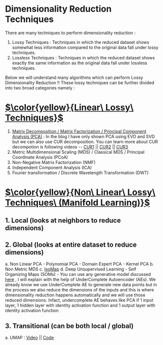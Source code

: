 # Dimensionality Reduction Techniques

There are many techniques to perform dimensionality reduction : 
1. Lossy Techniques : Techniques in which the reduced dataset shows somewhat less information compared to the original data fall under lossy techniques.
2. Lossless Techniques : Techniques in which the reduced dataset shows exactly the same information as the original data fall under lossless techniques.

Below we will understand many algorithms which can perform Lossy Dimensionality Reduction !! These lossy techniques can be further divided into two broad categories namely : 


# <ins> $\color{yellow}{Linear\ Lossy\ Techniques}$ </ins>
1. [Matrix Decomposition / Matrix Factorization / Principal Component Analysis (PCA)](https://pub.towardsai.net/principle-component-analysis-pca-mathematics-9cfba3c66b45) : In the blog I have only shown PCA using EVD and SVD but we can also use CUR decomposition. You can learn more about CUR decompotion is following videos -- [CUR1](https://www.youtube.com/watch?v=SO1KTzuKTSI) || [CUR2](https://www.youtube.com/watch?v=WgK_D6IyDbM) || [CUR3](https://www.youtube.com/watch?v=qgsuly5nxIw)
2. Metric Multidimensional Scaling (MDS) / Classical MDS / Principal Coordinate Analysis (PCoA)
3. Non-Negative Matrix Factorization (NMF)
4. Independent Component Analysis (ICA) 
5. Fourier transformation / Discrete Wavelength Transformation (DWT)


# <ins> $\color{yellow}{Non\ Linear\ Lossy\ Techniques\ (Manifold Learning)}$ </ins>

## 1. Local (looks at neighbors to reduce dimensions)
## 2. Global (looks at entire dataset to reduce dimensions)
a. Non Linear PCA
    - Polynomial PCA
    - Domain Expert PCA
    - Kernel PCA
b. Non Metric MDS
c. [IsoMap](https://www.youtube.com/watch?v=RPjPLlGefzw&list=PLehuLRPyt1HzQoXEhtNuYTmd0aNQvtyAK&index=4)
d. Deep Unsupervised Learning
    - Self Organizing Maps (SOMs)
    - You can use any generative model discussed [here](https://levelup.gitconnected.com/data-augmentation-for-regression-ffnn-8b2ca20aba7c) , I will explain with the help of UnderComplete Autoencoder (AEs). We already know we use UnderComplete AE to generate new data points but in the process we also reduce the dimensions of the inputs and this is where dimensionality reduction happens automatically and we will use those reduced dimensions. Infact, undercomplete AE behaves like PCA if 1 input layer, 1 hidden layer with identity activation function and 1 output layer with identity activation function


## 3. Transitional (can be both local / global)
a. UMAP : [Video](https://www.youtube.com/watch?v=iPV7mLaFWyE) || [Code](https://github.com/khetansarvesh/Tabular-Cross-Sectional-Modelling/blob/main/modelling/dimensionality-reduction/UMAP.ipynb)
